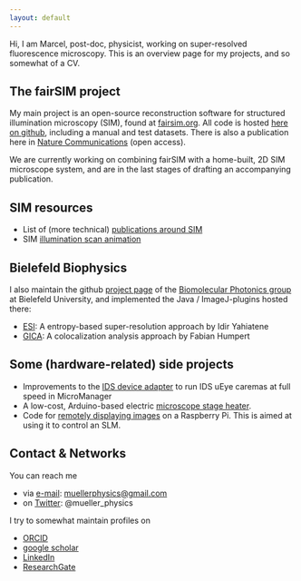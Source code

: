 ```yaml
---
layout: default
---
```


Hi, I am Marcel, post-doc, physicist, working on super-resolved fluorescence microscopy. This is an overview page for my projects, and so somewhat of a CV.

## The fairSIM project

My main project is an open-source reconstruction software for structured illumination microscopy (SIM), found at
[fairsim.org](http://www.fairsim.org). All code is hosted [here on github](https://github.com/fairsim), including
a manual and test datasets.
There is also a publication here in [Nature Communications](http://www.nature.com/ncomms/2016/160321/ncomms10980/abs/ncomms10980.html) (open access).

We are currently working on combining fairSIM with a home-built, 2D SIM microscope system, and are in the last stages of drafting an accompanying publication.

## SIM resources

* List of (more technical) [publications around SIM](https://mueller-physics.github.io/SIM-Collection/literature.html)
* SIM [illumination scan animation](https://mueller-physics.github.io/SIM-Collection/files/illumination-scan-video.avi) 


## Bielefeld Biophysics

I also maintain the github [project page](https://github.com/biophotonics-bielefeld) of the [Biomolecular Photonics group](http://www.physik.uni-bielefeld.de/biopho) at Bielefeld University,
and implemented the Java / ImageJ-plugins hosted there:

* [ESI](https://github.com/biophotonics-bielefeld/ESI): A entropy-based super-resolution approach by Idir Yahiatene
* [GICA](https://github.com/biophotonics-bielefeld/GICA): A colocalization analysis approach by Fabian Humpert

## Some (hardware-related) side projects

* Improvements to the [IDS device adapter](https://github.com/biophotonics-bielefeld/ids-device-adapter) to run IDS uEye
caremas at full speed in MicroManager
* A low-cost, Arduino-based electric [microscope stage heater](https://mueller-physics.github.io/arduino-stage-heater).
* Code for [remotely displaying images](https://github.com/mueller-physics/raspberry-network-display) on a Raspberry Pi. This is aimed at using it to control an SLM.


## Contact & Networks

You can reach me

* via [e-mail](mailto:muellerphysics@gmail.com): muellerphysics@gmail.com
* on [Twitter](https://twitter.com/mueller_physics): @mueller_physics

I try to somewhat maintain profiles on

* [ORCID](https://orcid.org/0000-0002-2264-3643)
* [google scholar](https://scholar.google.com/citations?user=N29z1_wAAAAJ)
* [LinkedIn](http://www.linkedin.com/in/mueller-physics)
* [ResearchGate](https://www.researchgate.net/profile/Marcel_Mueller10)
